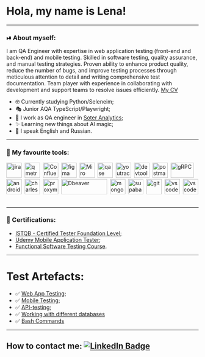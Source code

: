 # Hola, my name is Lena!

---

### ⏯ About myself:

I am QA Engineer with expertise in web application testing (front-end and back-end) and mobile testing. Skilled in software testing, quality assurance, and manual testing strategies. Proven ability to enhance product quality, reduce the number of bugs, and improve testing processes through meticulous attention to detail and writing comprehensive test documentation. Team player with experience in collaborating with development and support teams to resolve issues efficiently. 
[My CV](https://drive.google.com/file/d/1hAY0VizAPL7CE5JV_EIprYtlZkKGa9n-/view?usp=sharing) 

- 🤓 Сurrently studying Python/Seleneim;
- 🎭 Junior AQA TypeScript/Playwright;
- 🔧 I work as QA engineer in [Soter Analytics](https://soteranalytics.com);
- ✨ Learning new things about AI magic;
- 📢 I speak English and Russian.

---

### 🤍 My favourite tools:

<div>
  <img src="https://cdn.jsdelivr.net/gh/devicons/devicon/icons/jira/jira-original.svg" title="jira" alt="jira" width="40" height="40"/>&nbsp
  <img src="https://avatars.githubusercontent.com/u/20469769?s=200&v=4" title="QMetry" alt="qmetry" width="40" height="40"/>&nbsp
  <img src="https://cdn.iconscout.com/icon/free/png-512/free-confluence-logo-icon-download-in-svg-png-gif-file-formats--technology-social-media-company-brand-vol-2-pack-logos-icons-3029929.png?f=webp&w=512" title="Confluence" alt="Confluence" width="40" height="40"/>&nbsp
  <img src="https://cdn.jsdelivr.net/gh/devicons/devicon/icons/figma/figma-original.svg" title="figma" alt="figma" width="40" height="40"/>&nbsp
  <img src="https://store-images.s-microsoft.com/image/apps.59334.da7f283b-9ae8-462d-968c-37937444d8e9.94b0a2b8-1808-4bf5-987d-ab0d9b98780e.05b65b02-4545-49e7-b530-981ac20aa7a2.png" title="Miro" alt="Miro" width="40" height="40"/>&nbsp
  <img src="https://luna1.co/eb0187.png" title="qase" alt="qase" width="40" height="40"/>&nbsp
   <img src="https://upload.wikimedia.org/wikipedia/commons/thumb/8/8d/YouTrack_Icon.svg/1024px-YouTrack_Icon.svg.png?20200803082248" title="youtrack" alt="youtrack" width="40" height="40"/>&nbsp
  <img src="https://d33wubrfki0l68.cloudfront.net/38b5c953a4667366685d55db55d057c86db1fc54/a0fdc/static/acae6b24d940347661ca901ea07f47c1/chrome-dev-logo-icon.png" title="devtools" alt="devtools" width="40" height="40"/>&nbsp
  <img src="https://seeklogo.com/images/P/postman-logo-0087CA0D15-seeklogo.com.png" title="postman" alt="postman" width="40" height="40"/>&nbsp
  <img src="https://external-preview.redd.it/QlQoQ4CukqR-Mf2eDOM8F5P3UNvBU-hLm1iFGFPUgUY.jpg?auto=webp&s=1f0d1653dde33c1896ad7f476b6f117757cbeea9" title="gRPC" alt="gRPC" width="60" height="40"/>&nbsp
  <img src="https://cdn.jsdelivr.net/gh/devicons/devicon/icons/androidstudio/androidstudio-original.svg" title="android-studio" alt="android-studio" width="40" height="40"/>&nbsp
  <img src="https://cdn.icon-icons.com/icons2/3053/PNG/512/charles_proxy_macos_bigsur_icon_190302.png" title="charles-proxy" alt="charles-proxy" width="40" height="40"/>&nbsp
  <img src="https://pbs.twimg.com/profile_images/1589614420766126080/slAIVDtr_400x400.jpg" title="proxyman" alt="proxyman" width="40" height="40"/>&nbsp
  <img src="https://awsmp-logos.s3.amazonaws.com/0ed7b11e-a954-4759-b706-255abb673d4c/019d31123782932ac3e85ee51c6e1f63.png" title="Dbeaver" alt="Dbeaver" width="120" height="40"/>&nbsp
  <img src="https://cdn.jsdelivr.net/gh/devicons/devicon/icons/mongodb/mongodb-original.svg" title="mongodb" alt="mongodb" width="40" height="40"/>&nbsp
   <img src="https://avatars.githubusercontent.com/u/54469796?s=200&v=4" title="supabase" alt="supabase" width="40" height="40"/>&nbsp
  <img src="https://cdn.jsdelivr.net/gh/devicons/devicon/icons/git/git-original.svg" title="git" alt="git" width="40" height="40"/>&nbsp
  <img src="https://cdn.jsdelivr.net/gh/devicons/devicon/icons/vscode/vscode-original.svg" title="vscode" alt="vscode" width="40" height="40"/>&nbsp
  <img src="https://encrypted-tbn0.gstatic.com/images?q=tbn:ANd9GcSJl4fp0SkQbTPU5ZxVl6AKWYuKCwM0gIhNtQ&s" title="docker" alt="vscode" width="40" height="40"/>&nbsp
  
</div>

---

### 🪪 Certifications:

 -  [ISTQB - Certified Tester Foundation Level](https://drive.google.com/file/d/1b8Y1dFVfxXRtDYT_JO8i7YYPCu2A7hZD/view?usp=sharing);
 -  [Udemy Mobile Application Tester](https://drive.google.com/file/d/14GpTKJ8wb3zyEBH-M7Cr6ecjnAOznSJi/view?usp=sharing);
 -  [Functional Software Testing Course](https://drive.google.com/file/d/12ocn3M7zeKqKCGBCHOqrk-zt5Q74F_W3/view?usp=sharing).


---

# Test Artefacts:

- ✅ [Web App Testing](https://github.com/LenaLisovskaya/Web-App-Testing);
- ✅ [Mobile Testing](https://github.com/LenaLisovskaya/Mobile-testing);
- ✅ [API-testing](https://github.com/LenaLisovskaya/api);
- ✅ [Working with different databases](https://github.com/LenaLisovskaya/Database)
- ✅ [Bash Commands](https://github.com/LenaLisovskaya/Bash)

---

## How to contact me: [![LinkedIn Badge](https://img.shields.io/badge/-@lenalisovskaia-blue?style=flat&logo=LinkedIn&logoColor=white)](https://www.linkedin.com/in/elena-lisovskaya-66807b243/)


